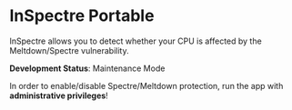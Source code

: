 # InSpectre Portable
InSpectre allows you to detect whether your CPU is affected by the Meltdown/Spectre vulnerability.

<strong>Development Status</strong>: Maintenance Mode

In order to enable/disable Spectre/Meltdown protection, run the app with <strong>administrative privileges</strong>!
